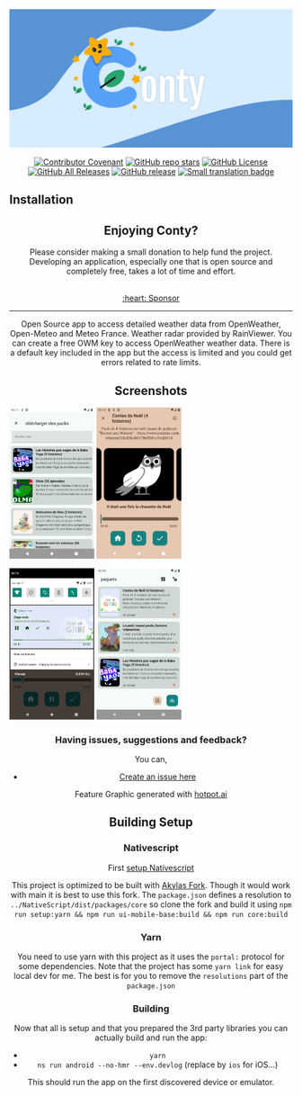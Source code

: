 
<img title="" src="fastlane/metadata/android/en-US/images/featureGraphic.png">

<div align="center">

[![Contributor Covenant](https://img.shields.io/badge/Contributor%20Covenant-v2.0%20adopted-ff69b4.svg)](COC.md)
[![GitHub repo stars](https://img.shields.io/github/stars/Akylas/conty?style=flat)](https://github.com/Akylas/conty/stargazers)
[![GitHub License](https://img.shields.io/github/license/Akylas/conty)](https://github.com/Akylas/conty/blob/master/COPYING)
[![GitHub All Releases](https://img.shields.io/github/downloads/Akylas/conty/total.svg)](https://github.com/Akylas/conty/releases/)
[![GitHub release](https://img.shields.io/github/v/release/Akylas/conty?display_name=release)](https://github.com/Akylas/conty/releases/latest)
[![Small translation badge](https://hosted.weblate.org/widgets/conty/-/svg-badge.svg)](https://hosted.weblate.org/engage/conty/?utm_source=widget)

</div>

<!-- <h1 align="center">Scan all your documents</h1>
<p align="center">
  <a href="https://github.com/Akylas/conty" alt="License"><img src="https://img.shields.io/badge/License-MIT-blue.svg"/></a>
 <a href="https://github.com/Akylas/conty/releases" alt="Release version"><img src="https://img.shields.io/github/downloads/akylas/conty/total"/></a> -->

 ## Installation

<div align="center">

<!-- |  ||
|:-:|:-:|
|[<img src="https://gitlab.com/IzzyOnDroid/repo/-/raw/master/assets/IzzyOnDroid.png" alt="Get it on IzzyOnDroid" height="80">](https://apt.izzysoft.de/packages/com.akylas.weather)|[<img src="https://play.google.com/intl/en_us/badges/static/images/badges/en_badge_web_generic.png" alt="Get it on PlayStore" height="80">](https://play.google.com/store/apps/details?id=com.akylas.weather)|
|[<img src="badge_github.png" alt="Get it on GitHub" height="80">](https://github.com/Akylas/conty/releases)|<div><a href="https://apps.apple.com/fr/app/conty/id1499117252"><img src="https://tools.applemediaservices.com/api/badges/download-on-the-app-store/black/en-us?size=250x83&amp;releaseDate=1496188800" alt="Download on the App Store" height="58"></a></div>|
</div> -->
 

<h2 align="center">Enjoying Conty?</h2>
<p align="center">Please consider making a small donation to help fund the project. Developing an application, especially one that is open source and completely free, takes a lot of time and effort.
<br>
<br>
<div align="center">
<a href="https://github.com/sponsors/farfromrefug">:heart: Sponsor</a>
</div>
<hr>

Open Source app to access detailed weather data from OpenWeather, Open-Meteo and Meteo France. Weather radar provided by RainViewer.
You can create a free OWM key to access OpenWeather weather data.
There is a default key included in the app but the access is limited and you could get errors related to rate limits.

## Screenshots

<p align="left">
    <img src="fastlane/metadata/android/en-US/images/phoneScreenshots/Screenshot_1726604226.png" width=30%/>
    <img src="fastlane/metadata/android/en-US/images/phoneScreenshots/Screenshot_1726604340.png" width=30%/>
</p>

<p align="left">
    <img src="fastlane/metadata/android/en-US/images/phoneScreenshots/Screenshot_1726604383.png" width=30%/>
    <img src="fastlane/metadata/android/en-US/images/phoneScreenshots/Screenshot_1726604428.png" width=30%/>
</p>

### Having issues, suggestions and feedback?

You can,
- [Create an issue here](https://github.com/Akylas/conty/issues)

<!-- ### Languages: [<img align="right" src="https://hosted.weblate.org/widgets/conty/-/287x66-white.png" alt="Übersetzungsstatus" />](https://hosted.weblate.org/engage/conty/?utm_source=widget)

[<img src="https://hosted.weblate.org/widgets/conty/-/multi-auto.svg" alt="Übersetzungsstatus" />](https://hosted.weblate.org/engage/conty/)

The Translations are hosted by [Weblate.org](https://hosted.weblate.org/engage/conty/).


<p align="center">
  <a href="https://raw.githubusercontent.com/farfromrefug/sponsorkit/main/sponsors.svg">
	<img src='https://raw.githubusercontent.com/farfromrefug/sponsorkit/main/sponsors.svg'/>
  </a>
</p> -->


Feature Graphic generated with [hotpot.ai](https://hotpot.ai/design/google-play-feature-graphic)

## Building Setup

### Nativescript

First [setup Nativescript](https://docs.nativescript.org/setup/linux)

This project is optimized to be built with [Akylas Fork](https://github.com/Akylas/NativeScript). Though it would work with main it is best to use this fork. The `package.json` defines a resolution to `../NativeScript/dist/packages/core` so clone the fork and build it using `npm run setup:yarn && npm run ui-mobile-base:build && npm run core:build`

### Yarn

You need to use yarn with this project as it uses the `portal:` protocol for some dependencies.
Note that the project has some `yarn link` for easy local dev for me. The best is for you to remove the `resolutions` part of the `package.json`

### Building

Now that all is setup and that you prepared the 3rd party libraries you can actually build and run the app:

* `yarn`
* `ns run android --no-hmr --env.devlog` (replace by `ios` for iOS...)

This should run the app on the first discovered device or emulator.